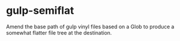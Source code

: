 gulp-semiflat
=============

Amend the base path of gulp vinyl files based on a Glob to produce a somewhat flatter file tree at the destination.
